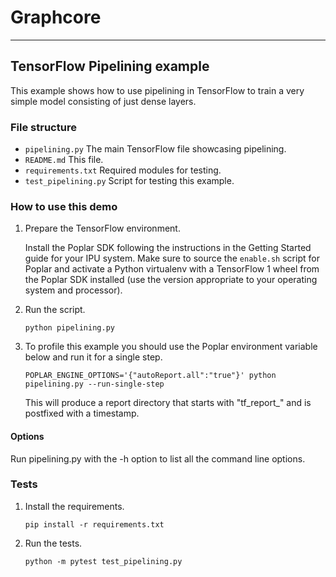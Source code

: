 # Graphcore

---
## TensorFlow Pipelining example

This example shows how to use pipelining in TensorFlow to train a very simple model
consisting of just dense layers.

### File structure

* `pipelining.py` The main TensorFlow file showcasing pipelining.
* `README.md` This file.
* `requirements.txt` Required modules for testing.
* `test_pipelining.py` Script for testing this example.

### How to use this demo

1) Prepare the TensorFlow environment.

   Install the Poplar SDK following the instructions in the Getting Started guide for your IPU system.
   Make sure to source the `enable.sh` script for Poplar and activate a Python virtualenv with 
   a TensorFlow 1 wheel from the Poplar SDK installed (use the version appropriate to your operating system and processor).

2) Run the script.

    `python pipelining.py`

3) To profile this example you should use the Poplar environment variable below and run it for a single step.

    `POPLAR_ENGINE_OPTIONS='{"autoReport.all":"true"}' python pipelining.py --run-single-step`

    This will produce a report directory that starts with "tf_report_" and is postfixed with a timestamp.

#### Options

Run pipelining.py with the -h option to list all the command line options.

### Tests

1) Install the requirements.

    `pip install -r requirements.txt`

2) Run the tests.

    `python -m pytest test_pipelining.py`
